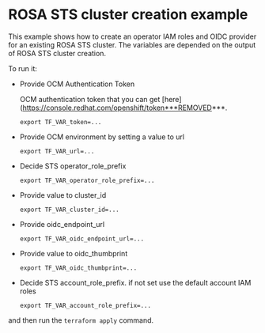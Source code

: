 # ROSA STS cluster creation example

This example shows how to create an operator IAM roles and OIDC provider for an existing ROSA STS cluster.
The variables are depended on the output of ROSA STS cluster creation.

To run it:

* Provide OCM Authentication Token

    OCM authentication token that you can get [here](https://console.redhat.com/openshift/token***REMOVED***.

    ```
    export TF_VAR_token=...
    ```

* Provide OCM environment by setting a value to url

    ```
    export TF_VAR_url=...
    ```

* Decide STS operator_role_prefix

    ```
    export TF_VAR_operator_role_prefix=...
    ```

* Provide value to cluster_id
    
    ```
    export TF_VAR_cluster_id=...
    ```

* Provide oidc_endpoint_url

    ```
    export TF_VAR_oidc_endpoint_url=...
    ```

* Provide value to oidc_thumbprint
    
    ```
    export TF_VAR_oidc_thumbprint=...
    ```

* Decide STS account_role_prefix. if not set use the default account IAM roles
    
    ```
    export TF_VAR_account_role_prefix=...
    ```

and then run the `terraform apply` command.
